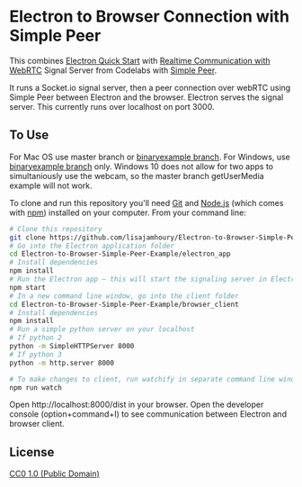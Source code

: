 # Electron to Browser Connection with Simple Peer

This combines [Electron Quick Start](https://electronjs.org/docs/tutorial/quick-start) with [Realtime Communication with WebRTC](https://codelabs.developers.google.com/codelabs/webrtc-web/#0) Signal Server from Codelabs with [Simple Peer](https://github.com/feross/simple-peer).

It runs a Socket.io signal server, then a peer connection over webRTC using Simple Peer between Electron and the browser. Electron serves the signal server. This currently runs over localhost on port 3000.

## To Use

For Mac OS use master branch or [binaryexample branch](https://github.com/lisajamhoury/Electron-to-Browser-Simple-Peer-Example/tree/binaryexample). For Windows, use [binaryexample branch](https://github.com/lisajamhoury/Electron-to-Browser-Simple-Peer-Example/tree/binaryexample) only. Windows 10 does not allow for two apps to simultaniously use the webcam, so the master branch getUserMedia example will not work.

To clone and run this repository you'll need [Git](https://git-scm.com) and [Node.js](https://nodejs.org/en/download/) (which comes with [npm](http://npmjs.com)) installed on your computer. From your command line:

```bash
# Clone this repository
git clone https://github.com/lisajamhoury/Electron-to-Browser-Simple-Peer-Example
# Go into the Electron application folder
cd Electron-to-Browser-Simple-Peer-Example/electron_app
# Install dependencies
npm install
# Run the Electron app — this will start the signaling server in Electron
npm start
# In a new command line window, go into the client folder
cd Electron-to-Browser-Simple-Peer-Example/browser_client
# Install dependencies
npm install
# Run a simple python server on your localhost
# If python 2
python -m SimpleHTTPServer 8000
# If python 3
python -m http.server 8000

# To make changes to client, run watchify in separate command line window
npm run watch
```
Open http://localhost:8000/dist in your browser. Open the developer console (option+command+I) to see communication between Electron and browser client. 

## License

[CC0 1.0 (Public Domain)](LICENSE.md)
